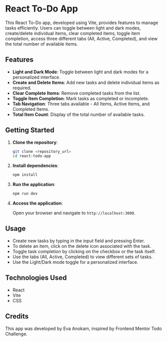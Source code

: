 # React To-Do App

This React To-Do app, developed using Vite, provides features to manage tasks efficiently. Users can toggle between light and dark modes, create/delete individual items, clear completed items, toggle item completion, access three different tabs (All, Active, Completed), and view the total number of available items.

## Features

- **Light and Dark Mode**: Toggle between light and dark modes for a personalized interface.
- **Create and Delete Items**: Add new tasks and delete individual items as required.
- **Clear Complete Items**: Remove completed tasks from the list.
- **Toggle Item Completion**: Mark tasks as completed or incomplete.
- **Tab Navigation**: Three tabs available - All Items, Active Items, and Completed Items.
- **Total Item Count**: Display of the total number of available tasks.

## Getting Started

1. **Clone the repository**:

   ```bash
   git clone <repository_url>
   cd react-todo-app
   ```

2. **Install dependencies**:

   ```bash
   npm install
   ```

3. **Run the application**:

   ```bash
   npm run dev
   ```

4. **Access the application**:

   Open your browser and navigate to `http://localhost:3000`.

## Usage

- Create new tasks by typing in the input field and pressing Enter.
- To delete an item, click on the delete icon associated with the task.
- Toggle task completion by clicking on the checkbox or the task itself.
- Use the tabs (All, Active, Completed) to view different sets of tasks.
- Use the Light/Dark mode toggle for a personalized interface.

## Technologies Used

- React
- Vite
- CSS

## Credits

This app was developed by Eva Anokam, inspired by Frontend Mentor Todo Challenge.